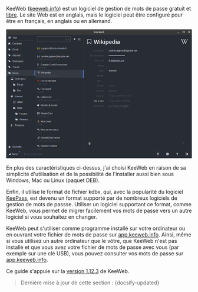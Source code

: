 KeeWeb ([keeweb.info](https://keeweb.info)) est un logiciel de gestion de mots de passe gratuit et [libre](https://fr.wikipedia.org/wiki/Logiciel_libre). Le site Web est en anglais, mais le logiciel peut être configuré pour être en français, en anglais ou en allemand.

![Capture d'écran de KeeWeb](../_media/keeweb.png)

En plus des caractéristiques ci-dessus, j'ai choisi KeeWeb en raison de sa simplicité d'utilisation et de la possibilité de l'installer aussi bien sous Windows, Mac ou Linux (paquet DEB).

Enfin, il utilise le format de fichier kdbx, qui, avec la popularité du logiciel [KeePass](https://keepass.info/), est devenu un format supporté par de nombreux logiciels de gestion de mots de passse. Utiliser un logiciel supportant ce format, comme KeeWeb, vous permet de migrer facilement vos mots de passe vers un autre logiciel si vous souhaitez en changer.

KeeWeb peut s'utiliser comme programme installé sur votre ordinateur ou en ouvrant votre fichier de mots de passe sur [app.keeweb.info](https://app.keeweb.info). Ainsi, même si vous utilisez un autre ordinateur que le vôtre, que KeeWeb n'est pas installé et que vous avez votre fichier de mots de passe avec vous (par exemple sur une clé USB), vous pouvez consulter vos mots de passe sur [app.keeweb.info](https://app.keeweb.info).

Ce guide s'appuie sur la [version 1.12.3](https://github.com/keeweb/keeweb/releases/tag/v1.12.3) de KeeWeb.

> Dernière mise à jour de cette section : {docsify-updated}
